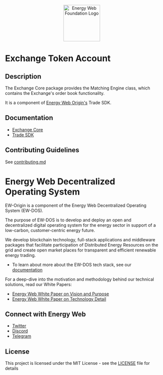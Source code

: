 <p align="center">
  <a href="https://www.energyweb.org" target="blank"><img src="../../../docs/images/EW.png" width="120" alt="Energy Web Foundation Logo" /></a>
</p>

# Exchange Token Account

## Description

The Exchange Core package provides the Matching Engine class, which contains the Exchange's order book functionality.

It is a component of [Energy Web Origin's](https://energy-web-foundation-origin.readthedocs-hosted.com/en/latest/) Trade SDK.

## Documentation

-   [Exchange Core](https://energy-web-foundation-origin.readthedocs-hosted.com/en/latest/trade/exchange-core/)
-   [Trade SDK](https://energy-web-foundation-origin.readthedocs-hosted.com/en/latest/trade/)

## Contributing Guidelines

See [contributing.md](../../../contributing.md)

# Energy Web Decentralized Operating System

EW-Origin is a component of the Energy Web Decentralized Operating System (EW-DOS).

The purpose of EW-DOS is to develop and deploy an open and decentralized digital operating system for the energy sector in support of a low-carbon, customer-centric energy future.

We develop blockchain technology, full-stack applications and middleware packages that facilitate participation of Distributed Energy Resources on the grid and create open market places for transparent and efficient renewable energy trading.

-   To learn about more about the EW-DOS tech stack, see our [documentation](https://app.gitbook.com/@energy-web-foundation/s/energy-web/)

For a deep-dive into the motivation and methodology behind our technical solutions, read our White Papers:

-   [Energy Web White Paper on Vision and Purpose](https://www.energyweb.org/reports/EWDOS-Vision-Purpose/)
-   [Energy Web White Paper on Technology Detail](https://www.energyweb.org/wp-content/uploads/2020/06/EnergyWeb-EWDOS-PART2-TechnologyDetail-202006-vFinal.pdf)

## Connect with Energy Web

-   [Twitter](https://twitter.com/energywebx)
-   [Discord](https://discord.com/channels/706103009205288990/843970822254362664)
-   [Telegram](https://t.me/energyweb)

## License

This project is licensed under the MIT License - see the [LICENSE](LICENSE) file for details
